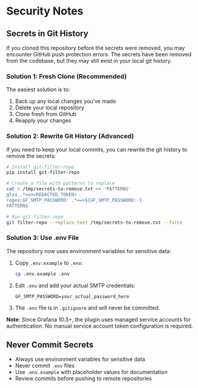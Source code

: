 # Security Notes

## Secrets in Git History

If you cloned this repository before the secrets were removed, you may encounter GitHub push protection errors. The secrets have been removed from the codebase, but they may still exist in your local git history.

### Solution 1: Fresh Clone (Recommended)

The easiest solution is to:

1. Back up any local changes you've made
2. Delete your local repository
3. Clone fresh from GitHub
4. Reapply your changes

### Solution 2: Rewrite Git History (Advanced)

If you need to keep your local commits, you can rewrite the git history to remove the secrets:

```bash
# Install git-filter-repo
pip install git-filter-repo

# Create a file with patterns to replace
cat > /tmp/secrets-to-remove.txt << 'PATTERNS'
glsa_.*==><REDACTED_TOKEN>
regex:GF_SMTP_PASSWORD: .*==>${GF_SMTP_PASSWORD:-}
PATTERNS

# Run git-filter-repo
git filter-repo --replace-text /tmp/secrets-to-remove.txt --force
```

### Solution 3: Use .env File

The repository now uses environment variables for sensitive data:

1. Copy `.env.example` to `.env`:
   ```bash
   cp .env.example .env
   ```

2. Edit `.env` and add your actual SMTP credentials:
   ```
   GF_SMTP_PASSWORD=your_actual_password_here
   ```

3. The `.env` file is in `.gitignore` and will never be committed.

**Note**: Since Grafana 10.3+, the plugin uses managed service accounts for authentication. No manual service account token configuration is required.

## Never Commit Secrets

- Always use environment variables for sensitive data
- Never commit `.env` files
- Use `.env.example` with placeholder values for documentation
- Review commits before pushing to remote repositories
